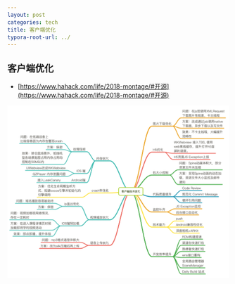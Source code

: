 ```yaml
---
layout: post
categories: tech
title: 客户端优化
typora-root-url: ../
---
```

## 客户端优化

- [https://www.hahack.com/life/2018-montage/#开源](https://www.hahack.com/life/2018-montage/#开源)

![image-20190617193554502](/_posts/images/image-20190617193554502.png)